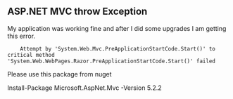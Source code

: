 ASP.NET MVC throw Exception
---

My application was working fine and after I did some upgrades I am getting this error.


		Attempt by 'System.Web.Mvc.PreApplicationStartCode.Start()' to critical method 'System.Web.WebPages.Razor.PreApplicationStartCode.Start()' failed

Please use this package from nuget

Install-Package Microsoft.AspNet.Mvc -Version 5.2.2